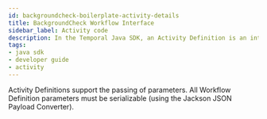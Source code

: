 ```yaml
---
id: backgroundcheck-boilerplate-activity-details
title: BackgroundCheck Workflow Interface
sidebar_label: Activity code
description: In the Temporal Java SDK, an Activity Definition is an interface and its implementation.
tags:
- java sdk
- developer guide
- activity
---
```


<!-- DO NOT EDIT THIS FILE DIRECTLY.
THIS FILE IS GENERATED from https://github.com/temporalio/documentation-samples-java/blob/backgroundcheck-boilerplate/backgroundcheck/src/main/java/backgroundcheckboilerplate/BackgroundCheckBoilerplateActivitiesImpl.java. -->

Activity Definitions support the passing of parameters.
All Workflow Definition parameters must be serializable (using the Jackson JSON
Payload Converter).

